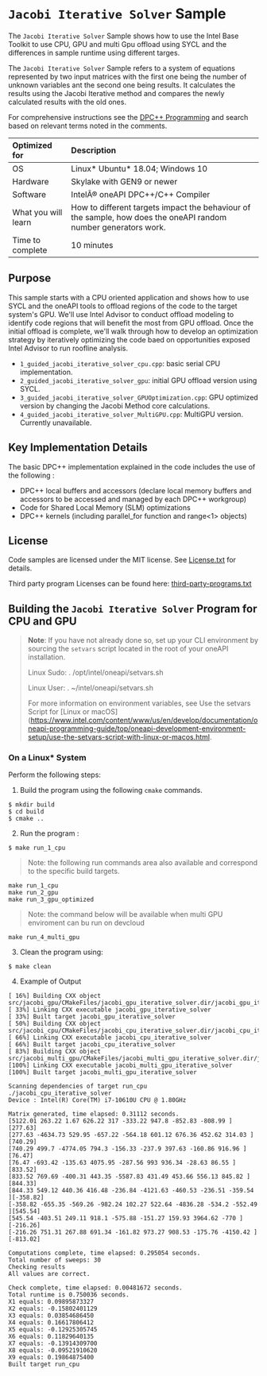 # `Jacobi Iterative Solver` Sample

The `Jacobi Iterative Solver` Sample shows how to use the Intel Base Toolkit to use CPU, GPU and multi Gpu offload using SYCL and the differences in sample runtime using different targes.  

The `Jacobi Iterative Solver` Sample refers to a system of equations represented by two input matrices with the first one being the number of unknown variables ant the second one being results. It calculates the results using the Jacobi Iterative method and compares the newly calculated results with the old ones. 

For comprehensive instructions see the [DPC++ Programming](https://software.intel.com/en-us/oneapi-programming-guide) and search based on relevant terms noted in the comments.

| Optimized for                       | Description
|:---                               |:---
| OS                                | Linux* Ubuntu* 18.04; Windows 10
| Hardware                          | Skylake with GEN9 or newer
| Software                          | IntelÂ® oneAPI DPC++/C++ Compiler
| What you will learn               | How to different targets impact the behaviour of the sample, how does the oneAPI random number generators work. 
| Time to complete                  | 10 minutes


## Purpose

This sample starts with a CPU oriented application and shows how to use SYCL and the oneAPI tools to offload regions of the code to the target system's GPU.  We'll use Intel Advisor to conduct offload modeling to identify code regions that will benefit the most from GPU offload. Once the initial offload is complete, we'll walk through how to develop an optimization strategy by iteratively optimizing the code baed on opportunities exposed Intel Advisor to run roofline analysis. 

- `1_guided_jacobi_iterative_solver_cpu.cpp`: basic serial CPU implementation.
- `2_guided_jacobi_iterative_solver_gpu`: initial GPU offload version using SYCL.
- `3_guided_jacobi_iterative_solver_GPUOptimization.cpp`: GPU optimized version by changing the Jacobi Method core calculations.
- `4_guided_jacobi_iterative_solver_MultiGPU.cpp`: MultiGPU version. Currently unavailable.

## Key Implementation Details

The basic DPC++ implementation explained in the code includes the use of the following :
* DPC++ local buffers and accessors (declare local memory buffers and accessors to be accessed and managed by each DPC++ workgroup)
* Code for Shared Local Memory (SLM) optimizations
* DPC++ kernels (including parallel_for function and range<1> objects)


## License

Code samples are licensed under the MIT license. See
[License.txt](https://github.com/oneapi-src/oneAPI-samples/blob/master/License.txt) for details.

Third party program Licenses can be found here: [third-party-programs.txt](https://github.com/oneapi-src/oneAPI-samples/blob/master/third-party-programs.txt)

## Building the `Jacobi Iterative Solver` Program for CPU and GPU


> **Note**: If you have not already done so, set up your CLI
> environment by sourcing  the `setvars` script located in
> the root of your oneAPI installation.
>
> Linux Sudo: . /opt/intel/oneapi/setvars.sh
>
> Linux User: . ~/intel/oneapi/setvars.sh
>
>For more information on environment variables, see Use the setvars Script for [Linux or macOS](https://www.intel.com/content/www/us/en/develop/documentation/oneapi-programming-guide/top/oneapi-development-environment-setup/use-the-setvars-script-with-linux-or-macos.html.

### On a Linux* System
Perform the following steps:
1. Build the program using the following `cmake` commands.
```
$ mkdir build
$ cd build
$ cmake ..
```

2. Run the program :
```
$ make run_1_cpu 
```
> Note: the following run commands area also available and correspond to the specific build targets. 

    make run_1_cpu
    make run_2_gpu
    make run_3_gpu_optimized

> Note: the command below will be available when multi GPU enviroment can bu run on devcloud

    make run_4_multi_gpu

3. Clean the program using:

```
$ make clean
```

4. Example of Output
```
[ 16%] Building CXX object src/jacobi_gpu/CMakeFiles/jacobi_gpu_iterative_solver.dir/jacobi_gpu_iterative_solver.cpp.o
[ 33%] Linking CXX executable jacobi_gpu_iterative_solver
[ 33%] Built target jacobi_gpu_iterative_solver
[ 50%] Building CXX object src/jacobi_cpu/CMakeFiles/jacobi_cpu_iterative_solver.dir/jacobi_cpu_iterative_solver.cpp.o
[ 66%] Linking CXX executable jacobi_cpu_iterative_solver
[ 66%] Built target jacobi_cpu_iterative_solver
[ 83%] Building CXX object src/jacobi_multi_gpu/CMakeFiles/jacobi_multi_gpu_iterative_solver.dir/jacobi_multi_gpu_iterative_solver.cpp.o
[100%] Linking CXX executable jacobi_multi_gpu_iterative_solver
[100%] Built target jacobi_multi_gpu_iterative_solver

Scanning dependencies of target run_cpu
./jacobi_cpu_iterative_solver
Device : Intel(R) Core(TM) i7-10610U CPU @ 1.80GHz

Matrix generated, time elapsed: 0.31112 seconds.
[5122.01 263.22 1.67 626.22 317 -333.22 947.8 -852.83 -808.99 ][277.63]
[277.63 -4634.73 529.95 -657.22 -564.18 601.12 676.36 452.62 314.03 ][740.29]
[740.29 499.7 -4774.05 794.3 -156.33 -237.9 397.63 -160.86 916.96 ][76.47]
[76.47 -693.42 -135.63 4075.95 -287.56 993 936.34 -28.63 86.55 ][833.52]
[833.52 769.69 -400.31 443.35 -5587.83 431.49 453.66 556.13 845.82 ][844.33]
[844.33 549.12 440.36 416.48 -236.84 -4121.63 -460.53 -236.51 -359.54 ][-358.82]
[-358.82 -655.35 -569.26 -982.24 102.27 522.64 -4836.28 -534.2 -552.49 ][545.54]
[545.54 -403.51 249.11 918.1 -575.88 -151.27 159.93 3964.62 -770 ][-216.26]
[-216.26 751.31 267.88 691.34 -161.82 973.27 908.53 -175.76 -4150.42 ][-813.02]

Computations complete, time elapsed: 0.295054 seconds.
Total number of sweeps: 30
Checking results
All values are correct.

Check complete, time elapsed: 0.00481672 seconds.
Total runtime is 0.750036 seconds.
X1 equals: 0.09895873327
X2 equals: -0.15802401129
X3 equals: 0.03854686450
X4 equals: 0.16617806412
X5 equals: -0.12925305745
X6 equals: 0.11829640135
X7 equals: -0.13914309700
X8 equals: -0.09521910620
X9 equals: 0.19864875400
Built target run_cpu
```

